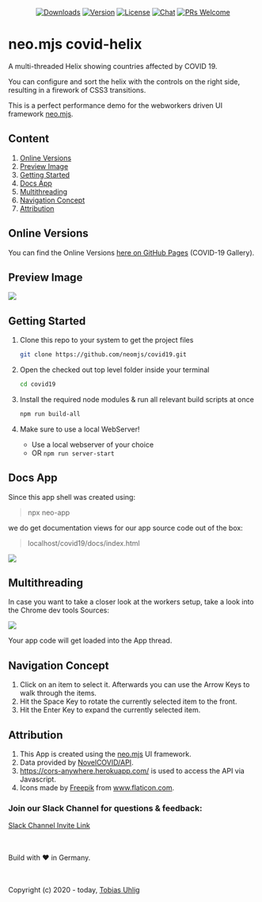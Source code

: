 <p align="center">
  <a href="https://npmcharts.com/compare/covid19-helix?minimal=true"><img src="https://img.shields.io/npm/dm/covid19-helix.svg" alt="Downloads"></a>
  <a href="https://www.npmjs.com/package/covid19-helix"><img src="https://img.shields.io/npm/v/covid19-helix.svg" alt="Version"></a>
  <a href="https://www.npmjs.com/package/covid19-helix"><img src="https://img.shields.io/npm/l/covid19-helix.svg" alt="License"></a>
  <a href="https://discord.gg/6p8paPq"><img src="https://img.shields.io/discord/656620537514164249?label=discord%20chat" alt="Chat"></a>
  <a href="./CONTRIBUTING.md"><img src="https://img.shields.io/badge/PRs-welcome-green.svg" alt="PRs Welcome"></a>
</p>

# neo.mjs covid-helix
A multi-threaded Helix showing countries affected by COVID 19.

You can configure and sort the helix with the controls on the right side, resulting in a firework of CSS3 transitions.

This is a perfect performance demo for the webworkers driven UI framework <a href="https://github.com/neomjs/neo">neo.mjs</a>.

## Content
1. <a href="#online-versions">Online Versions</a>
2. <a href="#preview-image">Preview Image</a>
3. <a href="#getting-started">Getting Started</a>
4. <a href="#docs-app">Docs App</a>
5. <a href="#multithreading">Multithreading</a>
6. <a href="#navigation-concept">Navigation Concept</a>
7. <a href="#attribution">Attribution</a>

## Online Versions
You can find the Online Versions <a href="https://neomjs.github.io/pages/">here on GitHub Pages</a> (COVID-19 Gallery).

## Preview Image
<img src="https://raw.githubusercontent.com/neomjs/pages/master/resources/images/covid_gallery.png">

## Getting Started
1. Clone this repo to your system to get the project files
   ```sh
   git clone https://github.com/neomjs/covid19.git
   ```

2. Open the checked out top level folder inside your terminal
   ```sh
   cd covid19
   ```

3. Install the required node modules & run all relevant build scripts at once
   ```sh
   npm run build-all
   ```

4. Make sure to use a local WebServer!
   * Use a local webserver of your choice
   * OR `npm run server-start`

## Docs App
Since this app shell was created using:
> npx neo-app

we do get documentation views for our app source code out of the box:
> localhost/covid19/docs/index.html

<img src="https://raw.githubusercontent.com/neomjs/pages/master/resources/images/covid_docs.png">
   
## Multithreading
In case you want to take a closer look at the workers setup, take a look into the Chrome dev tools Sources:

<img src="https://raw.githubusercontent.com/neomjs/pages/master/resources/images/covid_workers.png">

Your app code will get loaded into the App thread.

## Navigation Concept
1. Click on an item to select it. Afterwards you can use the Arrow Keys to walk through the items.
2. Hit the Space Key to rotate the currently selected item to the front.
3. Hit the Enter Key to expand the currently selected item.

## Attribution
1. This App is created using the <a href="https://github.com/neomjs/neo">neo.mjs</a> UI framework.
2. Data provided by <a href="https://github.com/NovelCOVID/API">NovelCOVID/API</a>.
3. <a href="https://cors-anywhere.herokuapp.com/">https://cors-anywhere.herokuapp.com/</a> is used to access the API via Javascript.
4. Icons made by <a href="https://www.flaticon.com/authors/freepik" title="Freepik">Freepik</a> from <a href="https://www.flaticon.com/" title="Flaticon"> www.flaticon.com</a>.

### Join our Slack Channel for questions & feedback:

<a href="https://join.slack.com/t/neotericjs/shared_invite/enQtNDk2NjEwMTIxODQ2LWRjNGQ3ZTMzODRmZGM2NDM2NzZmZTMzZmE2YjEwNDM4NDhjZDllNWY2ZDkwOWQ5N2JmZWViYjYzZTg5YjdiMDc">Slack Channel Invite Link</a>

<br><br>
Build with :heart: in Germany.

<br><br>
Copyright (c) 2020 - today, <a href="https://www.linkedin.com/in/tobiasuhlig/">Tobias Uhlig</a>